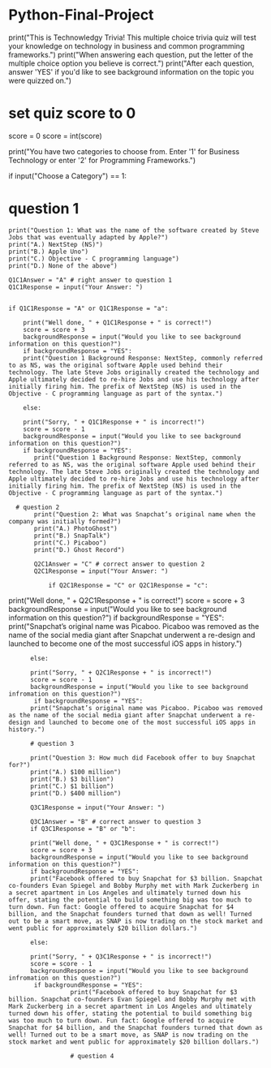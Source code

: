 # Python-Final-Project
print("This is Technowledgy Trivia! This multiple choice trivia quiz will test your knowledge on technology in business and common programming frameworks.")
print("When answering each question, put the letter of the multiple choice option you believe is correct.")
print("After each question, answer 'YES' if you'd like to see background information on the topic you were quizzed on.")
# set quiz score to 0

score = 0
score = int(score)

print("You have two categories to choose from. Enter '1' for Business Technology or enter '2' for Programming Frameworks.")

if input("Choose a Category") == 1:

   # question 1
    print("Question 1: What was the name of the software created by Steve Jobs that was eventually adapted by Apple?")
    print("A.) NextStep (NS)")
    print("B.) Apple Uno")
    print("C.) Objective - C programming language")
    print("D.) None of the above")

    Q1C1Answer = "A" # right answer to question 1
    Q1C1Response = input("Your Answer: ")
    

    if Q1C1Response = "A" or Q1C1Response = "a":

        print("Well done, " + Q1C1Response + " is correct!")
        score = score + 3
        backgroundResponse = input("Would you like to see background information on this question?")
        if backgroundResponse = "YES":
        print("Question 1 Background Response: NextStep, commonly referred to as NS, was the original software Apple used behind their technology. The late Steve Jobs originally created the technology and Apple ultimately decided to re-hire Jobs and use his technology after initially firing him. The prefix of NextStep (NS) is used in the Objective - C programming language as part of the syntax.")
        
        else:
        
        print("Sorry, " + Q1C1Response + " is incorrect!")
        score = score - 1
        backgroundResponse = input("Would you like to see background information on this question?")
        if backgroundResponse = "YES":
           print("Question 1 Background Response: NextStep, commonly referred to as NS, was the original software Apple used behind their technology. The late Steve Jobs originally created the technology and Apple ultimately decided to re-hire Jobs and use his technology after initially firing him. The prefix of NextStep (NS) is used in the Objective - C programming language as part of the syntax.")
           
      # question 2
           print("Question 2: What was Snapchat’s original name when the company was initially formed?")
           print("A.) PhotoGhost")
           print("B.) SnapTalk")
           print("C.) Picaboo")
           print("D.) Ghost Record")
           
           Q2C1Answer = "C" # correct answer to question 2
           Q2C1Response = input("Your Answer: ")
           
               if Q2C1Response = "C" or Q2C1Response = "c":
print("Well done, " + Q2C1Response + " is correct!")
score = score + 3
     backgroundResponse = input("Would you like to see background information on this question?")
          if backgroundResponse = "YES":
          print("Snapchat’s original name was Picaboo. Picaboo was removed as the name of the social media giant after Snapchat underwent a re-design and launched to become one of the most successful iOS apps in history.")
          
          else:
          
          print("Sorry, " + Q2C1Response + " is incorrect!")
          score = score - 1
          backgroundResponse = input("Would you like to see background infromation on this question?")
           if backgroundResponse = "YES":
          print("Snapchat’s original name was Picaboo. Picaboo was removed as the name of the social media giant after Snapchat underwent a re-design and launched to become one of the most successful iOS apps in history.")
          
          # question 3
          
          print("Question 3: How much did Facebook offer to buy Snapchat for?")
          print("A.) $100 million")
          print("B.) $3 billion")
          print("C.) $1 billion")
          print("D.) $400 million")
          
          Q3C1Response = input("Your Answer: ")
          
          Q3C1Answer = "B" # correct answer to question 3
          if Q3C1Response = "B" or "b":
          
          print("Well done, " + Q3C1Response + " is correct!")
          score = score + 3
          backgroundResponse = input("Would you like to see background information on this question?")
          if backgroundResponse = "YES":
          print("Facebook offered to buy Snapchat for $3 billion. Snapchat co-founders Evan Spiegel and Bobby Murphy met with Mark Zuckerberg in a secret apartment in Los Angeles and ultimately turned down his offer, stating the potential to build something big was too much to turn down. Fun fact: Google offered to acquire Snapchat for $4 billion, and the Snapchat founders turned that down as well! Turned out to be a smart move, as SNAP is now trading on the stock market and went public for approximately $20 billion dollars.")
          
          else:
          
          print("Sorry, " + Q3C1Response + " is incorrect!")
          score = score - 1
          backgroundResponse = input("Would you like to see background infromation on this question?")
           if backgroundResponse = "YES":
                     print("Facebook offered to buy Snapchat for $3 billion. Snapchat co-founders Evan Spiegel and Bobby Murphy met with Mark Zuckerberg in a secret apartment in Los Angeles and ultimately turned down his offer, stating the potential to build something big was too much to turn down. Fun fact: Google offered to acquire Snapchat for $4 billion, and the Snapchat founders turned that down as well! Turned out to be a smart move, as SNAP is now trading on the stock market and went public for approximately $20 billion dollars.")
                     
                     # question 4



       
        
        
